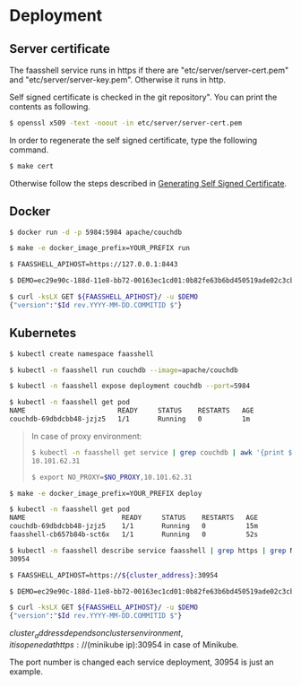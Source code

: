 # Deployment

## Server certificate

The faasshell service runs in https if there are "etc/server/server-cert.pem" and "etc/server/server-key.pem". Otherwise it runs in http.

Self signed certificate is checked in the git repository".
You can print the contents as following.

```sh
$ openssl x509 -text -noout -in etc/server/server-cert.pem
```
In order to regenerate the self signed certificate, type the following command.

```sh
$ make cert
```

Otherwise follow the steps described in [Generating Self Signed Certificate](../etc).

## Docker

```sh
$ docker run -d -p 5984:5984 apache/couchdb

$ make -e docker_image_prefix=YOUR_PREFIX run

$ FAASSHELL_APIHOST=https://127.0.0.1:8443

$ DEMO=ec29e90c-188d-11e8-bb72-00163ec1cd01:0b82fe63b6bd450519ade02c3cb8f77ee581f25a810db28f3910e6cdd9d041bf

$ curl -ksLX GET ${FAASSHELL_APIHOST}/ -u $DEMO
{"version":"$Id rev.YYYY-MM-DD.COMMITID $"}
```

## Kubernetes

```sh
$ kubectl create namespace faasshell

$ kubectl -n faasshell run couchdb --image=apache/couchdb

$ kubectl -n faasshell expose deployment couchdb --port=5984

$ kubectl -n faasshell get pod
NAME                       READY     STATUS    RESTARTS   AGE
couchdb-69dbdcbb48-jzjz5   1/1       Running   0          1m
```

  > In case of proxy environment:
  >
  > ```sh
  > $ kubectl -n faasshell get service | grep couchdb | awk '{print $3}'
  > 10.101.62.31
  >
  > $ export NO_PROXY=$NO_PROXY,10.101.62.31
  > ```

```sh
$ make -e docker_image_prefix=YOUR_PREFIX deploy

$ kubectl -n faasshell get pod
NAME                        READY     STATUS    RESTARTS   AGE
couchdb-69dbdcbb48-jzjz5    1/1       Running   0          15m
faasshell-cb657b84b-sct6x   1/1       Running   0          52s

$ kubectl -n faasshell describe service faasshell | grep https | grep NodePort| awk '{print $3}' | cut -d'/' -f1
30954

$ FAASSHELL_APIHOST=https://${cluster_address}:30954

$ DEMO=ec29e90c-188d-11e8-bb72-00163ec1cd01:0b82fe63b6bd450519ade02c3cb8f77ee581f25a810db28f3910e6cdd9d041bf

$ curl -ksLX GET ${FAASSHELL_APIHOST}/ -u $DEMO
{"version":"$Id rev.YYYY-MM-DD.COMMITID $"}
```

${cluster_address}  depends on clusters environment, it is opened at https://$(minikube ip):30954 in case of Minikube.

The port number is changed each service deployment, 30954 is just an example.
